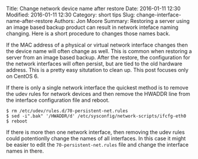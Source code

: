 Title: Change network device name after restore
Date: 2016-01-11 12:30
Modified: 2016-01-11 12:30
Category: short tips
Slug: change-interface-name-after-restore
Authors: Jon Moore
Summary: Restoring a server using an image based backup product can result in network inteface naming changing.  Here is a short procedure to changes those names back.

If the MAC address of a physical or virtual network interface changes then the device name will often change as well. This is common when restoring a server from an image based backup.  After the restore, the configuration for the network interfaces will often persist, but are tied to the old hardware address.  This is a pretty easy situtation to clean up.  This post focuses only on CentOS 6.

If there is only a single network interface the quickest method is to remove the udev rules for network devices and then remove the HWADDR line from the interface configuration file and reboot.

    $ rm /etc/udev/rules.d/70-persistent-net.rules
    $ sed -i".bak" '/HWADDR/d' /etc/sysconfig/network-scripts/ifcfg-eth0
    $ reboot
    
If there is more then one network interface, then removing the udev rules could potentionlly change the names of all interfaces.  In this case it might be easier to edit the `70-persistent-net.rules` file and change the interface names in there.
